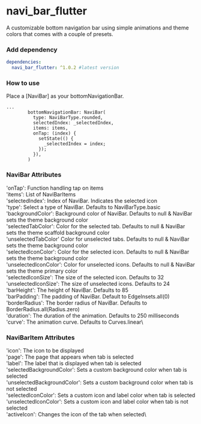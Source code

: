 # navi_bar_flutter

A customizable bottom navigation bar using simple animations and theme colors that comes with a couple of presets.

### Add dependency
```yaml
dependencies: 
  navi_bar_flutter: ^1.0.2 #latest version
```

### How to use

Place a [NaviBar] as your bottomNavigationBar.

```
...
        bottomNavigationBar: NaviBar(
          type: NaviBarType.rounded,
          selectedIndex: _selectedIndex,
          items: items,
          onTap: (index) {
            setState(() {
              _selectedIndex = index;
            });
          }),
        )
```

### NaviBar Attributes

'onTap': Function handling tap on items\
'items': List of NaviBarItems\
'selectedIndex': Index of NaviBar. Indicates the selected icon\
'type': Select a type of NaviBar. Defaults to NaviBarType.basic\
'backgroundColor': Background color of NaviBar. Defaults to null & NaviBar sets the theme background color\
'selectedTabColor': Color for the selected tab. Defaults to null & NaviBar sets the theme scaffold background color\
'unselectedTabColor' Color for unselected tabs. Defaults to null & NaviBar sets the theme background color\
'selectedIconColor': Color for the selected icon. Defaults to null & NaviBar sets the theme background color\
'unselectedIconColor': Color for unselected icons. Defaults to null & NaviBar sets the theme primary color\
'selectedIconSize': The size of the selected icon. Defaults to 32\
'unselectedIconSize': The size of unselected icons. Defaults to 24\
'barHeight': The height of NaviBar. Defaults to 85\
'barPadding': The padding of NaviBar. Default to EdgeInsets.all(0)\
'borderRadius': The border radius of NaviBar. Defaults to BorderRadius.all(Radius.zero)\
'duration': The duration of the animation. Defaults to 250 milliseconds\
'curve': The animation curve. Defaults to Curves.linear\

### NaviBarItem Attributes

'icon': The icon to be displayed\
'page': The page that appears when tab is selected\
'label': The label that is displayed when tab is selected\
'selectedBackgroundColor': Sets a custom background color when tab is selected\
'unselectedBackgroundColor': Sets a custom background color when tab is not selected\
'selectedIconColor': Sets a custom icon and label color when tab is selected\
'unselectedIconColor': Sets a custom icon and label color when tab is not selected\
'activeIcon': Changes the icon of the tab when selected\